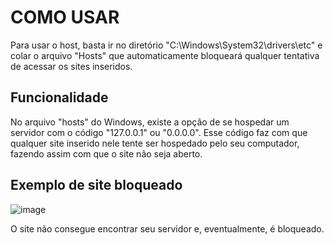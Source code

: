 # COMO USAR

Para usar o host, basta ir no diretório "C:\Windows\System32\drivers\etc" e colar o arquivo "Hosts" que automaticamente bloqueará qualquer tentativa de acessar os sites inseridos.

## Funcionalidade

No arquivo "hosts" do Windows, existe a opção de se hospedar um servidor com o código "127.0.0.1" ou "0.0.0.0". Esse código faz com que qualquer site inserido nele tente ser hospedado pelo seu computador, fazendo assim com que o site não seja aberto.

## Exemplo de site bloqueado

![image](https://github.com/user-attachments/assets/b5f75896-ae9e-4462-a9d6-aaab625bcde4)

O site não consegue encontrar seu servidor e, eventualmente, é bloqueado.
